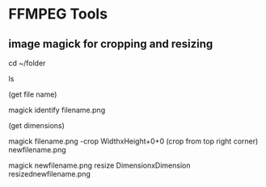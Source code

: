 # FFMPEG Tools
## image magick for cropping and resizing

cd ~/folder

ls

(get file name)

magick identify filename.png

(get dimensions)

magick filename.png -crop WidthxHeight+0+0 (crop from top right corner) newfilename.png

magick newfilename.png resize DimensionxDimension resizednewfilename.png
